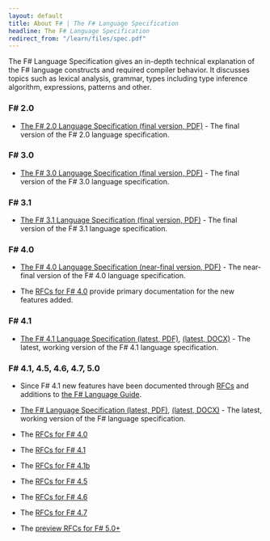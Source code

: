 ```yaml
---
layout: default
title: About F# | The F# Language Specification
headline: The F# Language Specification
redirect_from: "/learn/files/spec.pdf"
---
```


The F# Language Specification gives an in-depth 
technical explanation of the F# language constructs and required compiler behavior. 
It discusses topics such as lexical analysis, grammar, types including type inference 
algorithm, expressions, patterns and other.

### F# 2.0 

  * [The F# 2.0 Language Specification (final version, PDF)](2.0/FSharpSpec-2.0-April-2012.pdf) - The final version of the F# 2.0 language
    specification.

### F# 3.0 

  * [The F# 3.0 Language Specification (final version, PDF)](3.0/FSharpSpec-3.0-final.pdf) - The final version of the F# 3.0 language
    specification.

### F# 3.1 

  * [The F# 3.1 Language Specification (final version, PDF)](3.1/FSharpSpec-3.1-final.pdf) - The final version of the F# 3.1 language specification. 
	

### F# 4.0 

  * [The F# 4.0 Language Specification (near-final version, PDF)](4.0/FSharpSpec-4.0-final.pdf) - The near-final version of the F# 4.0 language specification. 

  * The [RFCs for F# 4.0](https://github.com/fsharp/fslang-design/tree/master/FSharp-4.0)  provide primary documentation for the new features added.

### F# 4.1 

  * [The F# 4.1 Language Specification (latest, PDF)](4.1/FSharpSpec-4.1-latest.pdf), [(latest, DOCX)](4.1/FSharpSpec-4.1-latest.docx) - The latest, working version of the F# 4.1  language specification. 

### F# 4.1, 4.5, 4.6, 4.7, 5.0

  * Since F# 4.1 new features have been documented through [RFCs](https://github.com/fsharp/fslang-design) and additions to [the F# Language Guide](https://docs.microsoft.com/en-us/dotnet/fsharp/).

  * [The F# Language Specification (latest, PDF)](4.1/FSharpSpec-4.1-latest.pdf), [(latest, DOCX)](4.1/FSharpSpec-4.1-latest.docx) - The latest, working version of the F# language specification. 

  * The [RFCs for F# 4.0](https://github.com/fsharp/fslang-design/tree/master/FSharp-4.0)

  * The [RFCs for F# 4.1](https://github.com/fsharp/fslang-design/tree/master/FSharp-4.1)

  * The [RFCs for F# 4.1b](https://github.com/fsharp/fslang-design/tree/master/FSharp-4.1b)

  * The [RFCs for F# 4.5](https://github.com/fsharp/fslang-design/tree/master/FSharp-4.5)

  * The [RFCs for F# 4.6](https://github.com/fsharp/fslang-design/tree/master/FSharp-4.6)

  * The [RFCs for F# 4.7](https://github.com/fsharp/fslang-design/tree/master/FSharp-4.7)

  * The [preview RFCs for F# 5.0+](https://github.com/fsharp/fslang-design/tree/master/preview)

